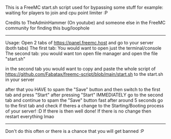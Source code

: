 This is a FreeMC start.sh script used for bypassing some stuff
for example: waiting for players to join and cpu point limiter :P

Credits to TheAdminHammer (On youtube) and someone else in the FreeMC community for finding this bug/loophole

------------

Usage:
Open 2 tabs of https://panel.freemc.host and go to your server (both tabs)
The first tab: You would want to open just the terminal/console
The second tab: you would want ton open file manager and open the file "start.sh"

in the second tab you would want to copy and paste the whole script of https://github.com/Fabatax/freemc-script/blob/main/start.sh
to the start.sh in your server

after that you HAVE to spam the "Save" button and then switch to the first tab and press "Start"
after pressing "Start" IMMEDIATELY go to the second tab and continue to spam the "Save" button fast
after around 5 seconds go to the first tab and check if theres a change to the Starting/Booting process of your server! :D
If there is then well done!
If there is no change then restart everything lmao

------------

Don't do this often or there is a chance that you will get banned :P
